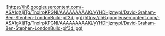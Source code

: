 ![https://lh6.googleusercontent.com/-ASA1gXIjlTg/TnxIrpKPGNI/AAAAAAAAAlQ/yYHDHjzmypI/David-Graham-Ben-Stephen-LondonBuild-pif3d.jpg](https://lh6.googleusercontent.com/-ASA1gXIjlTg/TnxIrpKPGNI/AAAAAAAAAlQ/yYHDHjzmypI/David-Graham-Ben-Stephen-LondonBuild-pif3d.jpg)